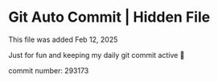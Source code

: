 # Git Auto Commit | Hidden File

This file was added Feb 12, 2025

Just for fun and keeping my daily git commit active 🤪

commit number: 293173
